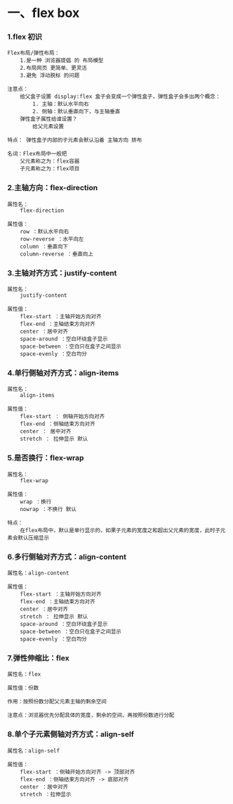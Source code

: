 # 一、flex box

### 1.flex 初识

```
Flex布局/弹性布局：
	1.是一种 浏览器提倡 的 布局模型 
	2.布局网页 更简单、更灵活 
	3.避免 浮动脱标 的问题
```

```
注意点： 
	给父盒子设置 display:flex 盒子会变成一个弹性盒子，弹性盒子会多出两个概念： 
		1. 主轴：默认水平向右 
		2. 侧轴：默认垂直向下，与主轴垂直
	弹性盒子属性给谁设置？
		给父元素设置
```

```
特点： 弹性盒子内部的子元素会默认沿着 主轴方向 排布
```

```
名词：Flex布局中一般把
	父元素称之为：flex容器
	子元素称之为：flex项目
```

### 2.主轴方向：flex-direction

```
属性名：
	flex-direction
```

```
属性值：
	row ：默认水平向右
	row-reverse ：水平向左
	column ：垂直向下
	column-reverse ：垂直向上
```

### 3.主轴对齐方式：justify-content

```
属性名：
	justify-content
```

```
属性值：
	flex-start ：主轴开始方向对齐
	flex-end ：主轴结束方向对齐
	center ：居中对齐
	space-around ：空白环绕盒子显示
	space-between ：空白只在盒子之间显示
	space-evenly ：空白均分
```

### 4.单行侧轴对齐方式：align-items

```
属性名：
	align-items
```

```
属性值：
	flex-start ： 侧轴开始方向对齐
	flex-end ：侧轴结束方向对齐
	center ： 居中对齐
	stretch ： 拉伸显示 默认
```

###  5.是否换行：flex-wrap

```
属性名：
	flex-wrap
```

```
属性值：
	wrap ：换行
	nowrap ：不换行 默认
```

```
特点：
	在flex布局中，默认是单行显示的，如果子元素的宽度之和超出父元素的宽度，此时子元素会默认压缩显示
```

### 6.多行侧轴对齐方式：align-content

```
属性名：align-content
```

```
属性值：
	flex-start ：主轴开始方向对齐
	flex-end ：主轴结束方向对齐
	center ：居中对齐
	stretch ： 拉伸显示 默认
	space-around ：空白环绕盒子显示
	space-between ：空白只在盒子之间显示
	space-evenly ：空白均分
```

### 7.弹性伸缩比：flex

```
属性名：flex
```

```
属性值：份数
```

```
作用：按照份数分配父元素主轴的剩余空间 
```

```
注意点：浏览器优先分配具体的宽度，剩余的空间，再按照份数进行分配
```

### 8.单个子元素侧轴对齐方式：align-self

```
属性名：align-self
```

```
属性值：
	flex-start ：侧轴开始方向对齐 -> 顶部对齐
	flex-end ：侧轴结束方向对齐 -> 底部对齐
	center ：居中对齐
	stretch ：拉伸显示
```

